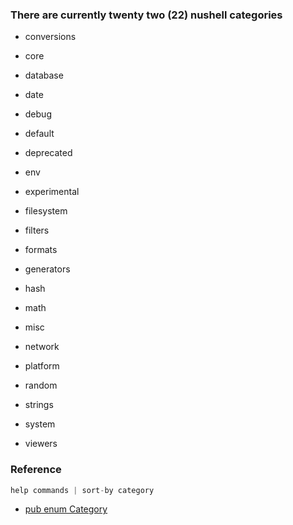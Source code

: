 
### There are currently twenty two (22) nushell categories

* conversions
* core
* database
* date
* debug

* default
* deprecated
* env
* experimental
* filesystem

* filters
* formats
* generators
* hash
* math

* misc
* network
* platform
* random
* strings

* system
* viewers

### Reference

```rust
help commands | sort-by category
```

* [pub enum Category](https://github.com/nushell/nushell/blob/main/crates/nu-protocol/src/signature.rs)
